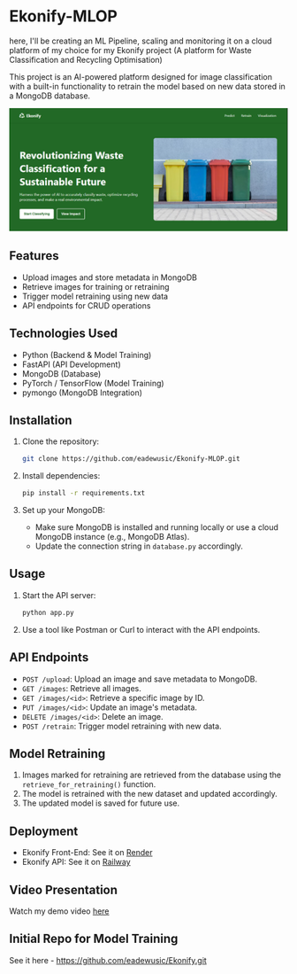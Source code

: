 # Ekonify-MLOP
here, I'll be creating an ML Pipeline, scaling and monitoring it on a cloud platform of my choice for my Ekonify project (A platform for Waste Classification and Recycling Optimisation) 

This project is an AI-powered platform designed for image classification with a built-in functionality to retrain the model based on new data stored in a MongoDB database.

![image](./front-end/static/images/Ekonify-H.S..png)

## Features
- Upload images and store metadata in MongoDB
- Retrieve images for training or retraining
- Trigger model retraining using new data
- API endpoints for CRUD operations

## Technologies Used
- Python (Backend & Model Training)
- FastAPI (API Development)
- MongoDB (Database)
- PyTorch / TensorFlow (Model Training)
- pymongo (MongoDB Integration)

## Installation
1. Clone the repository:
   ```bash
   git clone https://github.com/eadewusic/Ekonify-MLOP.git
   ```

2. Install dependencies:
   ```bash
   pip install -r requirements.txt
   ```

3. Set up your MongoDB:
   - Make sure MongoDB is installed and running locally or use a cloud MongoDB instance (e.g., MongoDB Atlas).
   - Update the connection string in `database.py` accordingly.

## Usage
1. Start the API server:
   ```bash
   python app.py
   ```

2. Use a tool like Postman or Curl to interact with the API endpoints.

## API Endpoints
- `POST /upload`: Upload an image and save metadata to MongoDB.
- `GET /images`: Retrieve all images.
- `GET /images/<id>`: Retrieve a specific image by ID.
- `PUT /images/<id>`: Update an image's metadata.
- `DELETE /images/<id>`: Delete an image.
- `POST /retrain`: Trigger model retraining with new data.

## Model Retraining
1. Images marked for retraining are retrieved from the database using the `retrieve_for_retraining()` function.
2. The model is retrained with the new dataset and updated accordingly.
3. The updated model is saved for future use.

## Deployment
- Ekonify Front-End: See it on [Render](https://ekonify-frontend.onrender.com)
- Ekonify API: See it on [Railway](https://railway.com/)

## Video Presentation
Watch my demo video [here](https://drive.google.com/file/d/1OzsWdZ60iQo4WA-le_D9295rnVbKTey0/view?usp=drive_link) 

## Initial Repo for Model Training
See it here - https://github.com/eadewusic/Ekonify.git